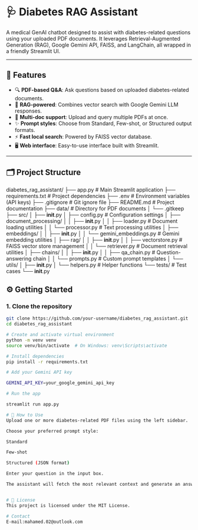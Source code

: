 # 🩺 Diabetes RAG Assistant

A medical GenAI chatbot designed to assist with diabetes-related questions using your uploaded PDF documents. It leverages Retrieval-Augmented Generation (RAG), Google Gemini API, FAISS, and LangChain, all wrapped in a friendly Streamlit UI.

---

## 🚀 Features

- 🔍 **PDF-based Q&A**: Ask questions based on uploaded diabetes-related documents.
- 🧠 **RAG-powered**: Combines vector search with Google Gemini LLM responses.
- 📄 **Multi-doc support**: Upload and query multiple PDFs at once.
- ✨ **Prompt styles**: Choose from Standard, Few-shot, or Structured output formats.
- ⚡ **Fast local search**: Powered by FAISS vector database.
- 🖥️ **Web interface**: Easy-to-use interface built with Streamlit.

---

## 🗂️ Project Structure

diabetes_rag_assistant/
├── app.py                  # Main Streamlit application
├── requirements.txt        # Project dependencies
├── .env                    # Environment variables (API keys)
├── .gitignore              # Git ignore file
├── README.md               # Project documentation
├── data/                   # Directory for PDF documents
│   └── .gitkeep
├── src/
│   ├── __init__.py
│   ├── config.py           # Configuration settings
│   ├── document_processing/
│   │   ├── __init__.py
│   │   ├── loader.py       # Document loading utilities
│   │   └── processor.py    # Text processing utilities
│   ├── embeddings/
│   │   ├── __init__.py
│   │   └── gemini_embeddings.py  # Gemini embedding utilities
│   ├── rag/
│   │   ├── __init__.py
│   │   ├── vectorstore.py  # FAISS vector store management
│   │   └── retriever.py    # Document retrieval utilities
│   ├── chains/
│   │   ├── __init__.py
│   │   ├── qa_chain.py     # Question-answering chain
│   │   └── prompts.py      # Custom prompt templates
│   └── utils/
│       ├── __init__.py
│       └── helpers.py      # Helper functions
└── tests/                  # Test cases
    └── __init__.py

## ⚙️ Getting Started

### 1. Clone the repository
```bash
git clone https://github.com/your-username/diabetes_rag_assistant.git
cd diabetes_rag_assistant

# Create and activate virtual environment
python -m venv venv
source venv/bin/activate  # On Windows: venv\Scripts\activate

# Install dependencies
pip install -r requirements.txt

# Add your Gemini API key

GEMINI_API_KEY=your_google_gemini_api_key

# Run the app

streamlit run app.py

# 🧠 How to Use
Upload one or more diabetes-related PDF files using the left sidebar.

Choose your preferred prompt style:

Standard

Few-shot

Structured (JSON format)

Enter your question in the input box.

The assistant will fetch the most relevant context and generate an answer.


# 📄 License
This project is licensed under the MIT License.

# Contact
E-mail:mahamed.02@outlook.com








